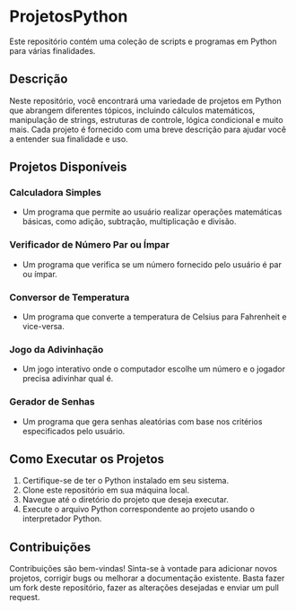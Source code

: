 
# ProjetosPython

Este repositório contém uma coleção de scripts e programas em Python para várias finalidades.

## Descrição

Neste repositório, você encontrará uma variedade de projetos em Python que abrangem diferentes tópicos, incluindo cálculos matemáticos, manipulação de strings, estruturas de controle, lógica condicional e muito mais. Cada projeto é fornecido com uma breve descrição para ajudar você a entender sua finalidade e uso.

## Projetos Disponíveis

### Calculadora Simples
- Um programa que permite ao usuário realizar operações matemáticas básicas, como adição, subtração, multiplicação e divisão.

### Verificador de Número Par ou Ímpar
- Um programa que verifica se um número fornecido pelo usuário é par ou ímpar.

### Conversor de Temperatura
- Um programa que converte a temperatura de Celsius para Fahrenheit e vice-versa.

### Jogo da Adivinhação
- Um jogo interativo onde o computador escolhe um número e o jogador precisa adivinhar qual é.

### Gerador de Senhas
- Um programa que gera senhas aleatórias com base nos critérios especificados pelo usuário.

## Como Executar os Projetos

1. Certifique-se de ter o Python instalado em seu sistema.
2. Clone este repositório em sua máquina local.
3. Navegue até o diretório do projeto que deseja executar.
4. Execute o arquivo Python correspondente ao projeto usando o interpretador Python.

## Contribuições

Contribuições são bem-vindas! Sinta-se à vontade para adicionar novos projetos, corrigir bugs ou melhorar a documentação existente. Basta fazer um fork deste repositório, fazer as alterações desejadas e enviar um pull request.
